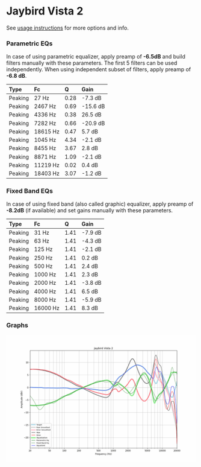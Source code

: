 # Jaybird Vista 2
See [usage instructions](https://github.com/jaakkopasanen/AutoEq#usage) for more options and info.

### Parametric EQs
In case of using parametric equalizer, apply preamp of **-6.5dB** and build filters manually
with these parameters. The first 5 filters can be used independently.
When using independent subset of filters, apply preamp of **-6.8 dB**.

| Type    | Fc       |    Q | Gain     |
|:--------|:---------|:-----|:---------|
| Peaking | 27 Hz    | 0.28 | -7.3 dB  |
| Peaking | 2467 Hz  | 0.69 | -15.6 dB |
| Peaking | 4336 Hz  | 0.38 | 26.5 dB  |
| Peaking | 7282 Hz  | 0.66 | -20.9 dB |
| Peaking | 18615 Hz | 0.47 | 5.7 dB   |
| Peaking | 1045 Hz  | 4.34 | -2.1 dB  |
| Peaking | 8455 Hz  | 3.67 | 2.8 dB   |
| Peaking | 8871 Hz  | 1.09 | -2.1 dB  |
| Peaking | 11219 Hz | 0.02 | 0.4 dB   |
| Peaking | 18403 Hz | 3.07 | -1.2 dB  |

### Fixed Band EQs
In case of using fixed band (also called graphic) equalizer, apply preamp of **-8.2dB**
(if available) and set gains manually with these parameters.

| Type    | Fc       |    Q | Gain    |
|:--------|:---------|:-----|:--------|
| Peaking | 31 Hz    | 1.41 | -7.9 dB |
| Peaking | 63 Hz    | 1.41 | -4.3 dB |
| Peaking | 125 Hz   | 1.41 | -2.1 dB |
| Peaking | 250 Hz   | 1.41 | 0.2 dB  |
| Peaking | 500 Hz   | 1.41 | 2.4 dB  |
| Peaking | 1000 Hz  | 1.41 | 2.3 dB  |
| Peaking | 2000 Hz  | 1.41 | -3.8 dB |
| Peaking | 4000 Hz  | 1.41 | 6.5 dB  |
| Peaking | 8000 Hz  | 1.41 | -5.9 dB |
| Peaking | 16000 Hz | 1.41 | 8.3 dB  |

### Graphs
![](./Jaybird%20Vista%202.png)